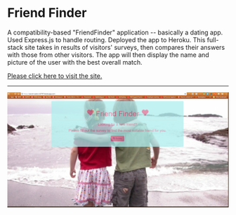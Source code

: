 # Friend Finder

A compatibility-based "FriendFinder" application -- basically a dating app. Used Express.js to handle routing. Deployed the app to Heroku.
This full-stack site takes in results of visitors' surveys, then compares their answers with those from other visitors. 
The app will then display the name and picture of the user with the best overall match.

[Please click here to visit the site.](https://secret-waters-42797.herokuapp.com/)

***

![Friend Finder](friendFinder.PNG)
